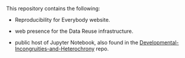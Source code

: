 This repository contains the following:

* Reproducibility for Everybody website.

* web presence for the Data Reuse infrastructure.

* public host of Jupyter Notebook, also found in the [Developmental-Incongruities-and-Heterochrony](https://github.com/Orthogonal-Research-Lab/Developmental-Incongruities-and-Heterochrony) repo. 
